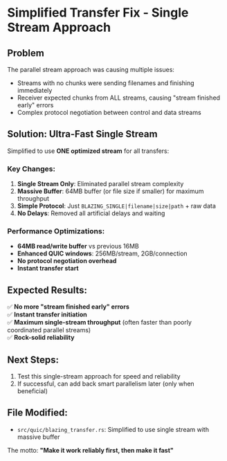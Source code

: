 # Simplified Transfer Fix - Single Stream Approach

## Problem
The parallel stream approach was causing multiple issues:
- Streams with no chunks were sending filenames and finishing immediately
- Receiver expected chunks from ALL streams, causing "stream finished early" errors
- Complex protocol negotiation between control and data streams

## Solution: Ultra-Fast Single Stream

Simplified to use **ONE optimized stream** for all transfers:

### Key Changes:
1. **Single Stream Only**: Eliminated parallel stream complexity
2. **Massive Buffer**: 64MB buffer (or file size if smaller) for maximum throughput  
3. **Simple Protocol**: Just `BLAZING_SINGLE|filename|size|path` + raw data
4. **No Delays**: Removed all artificial delays and waiting

### Performance Optimizations:
- **64MB read/write buffer** vs previous 16MB
- **Enhanced QUIC windows**: 256MB/stream, 2GB/connection  
- **No protocol negotiation overhead**
- **Instant transfer start**

## Expected Results:

✅ **No more "stream finished early" errors**  
✅ **Instant transfer initiation**  
✅ **Maximum single-stream throughput** (often faster than poorly coordinated parallel streams)  
✅ **Rock-solid reliability**

## Next Steps:
1. Test this single-stream approach for speed and reliability
2. If successful, can add back smart parallelism later (only when beneficial)

## File Modified:
- `src/quic/blazing_transfer.rs`: Simplified to use single stream with massive buffer

The motto: **"Make it work reliably first, then make it fast"**